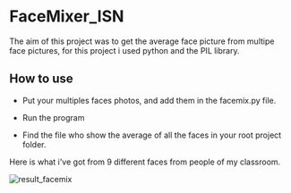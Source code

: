 # FaceMixer_ISN

The aim of this project was to get the average face picture from multipe face pictures, for this project i used python and the PIL library.

## How to use 

- Put your multiples faces photos, and add them in the facemix.py file.

- Run the program

- Find the file who show the average of all the faces in your root project folder.

Here is what i've got from 9 different faces from people of my classroom.

![result_facemix](https://user-images.githubusercontent.com/10677178/36001225-ebf150ec-0d25-11e8-99ca-49ae2c35d261.png)
